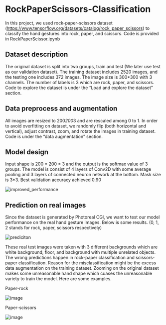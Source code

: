 # RockPaperScissors-Classification

In this project, we used rock-paper-scissors dataset (https://www.tensorflow.org/datasets/catalog/rock_paper_scissors) to classify the hand gestures into rock, paper, and scissors. Code is provided in RockPaperScissor.ipynb

## Dataset description  
The original dataset is split into two groups, train and test (We later use test as our validation dataset). The training dataset includes 2520 images, and the testing one includes 372 images. The image size is 300*300 with 3 channels. The number of labels is 3 which are rock, paper, and scissors. Code to explore the dataset is under the “Load and explore the dataset” section.

## Data preprocess and augmentation
All images are resized to 200*200*3 and are rescaled among 0 to 1. In order to avoid overfitting on dataset, we randomly flip (both horizontal and vertical), adjust contrast, zoom, and rotate the images in training dataset. Code is under the “data augmentation” section.

## Model design
Input shape is 200 * 200 * 3 and the output is the softmax value of 3 groups. The model is consist of 4 layers of Conv2D with some average pooling and 3 layers of connected neuron network at the bottom. Mask size is 3*3. Best validation accuracy achieved 0.90

![improved_performance](https://user-images.githubusercontent.com/72532191/163004863-419b541e-0552-42a0-8b7a-ab3571e1783a.png)

## Prediction on real images
Since the dataset is generated by Photoreal CGI, we want to test our model performance on the real hand gesture images. Below is some results. (0, 1, 2 stands for rock, paper, scissors respectively)

![prediciton](https://user-images.githubusercontent.com/72532191/163005636-6eb71551-4cdd-4b94-9266-19fdc42dddbf.png)

These real test images were taken with 3 different backgrounds which are white background, floor, and background with multiple unrelated objects. The wrong predictions happen in rock-paper classification and scissors-paper classification.
Reason for the misclassification might be the excess data augmentation on the training dataset. Zooming on the original dataset makes some unreasonable hand shape which cuases the unreasonable variety to train the model. Here are some examples.

Paper-rock

![image](https://user-images.githubusercontent.com/72532191/163006181-909a2314-cf97-4865-9d7f-38571812f7d4.png)

Paper-scissors

![image](https://user-images.githubusercontent.com/72532191/163006263-5237d34c-efa3-4bb0-ba68-8b20e09bb5f9.png)
